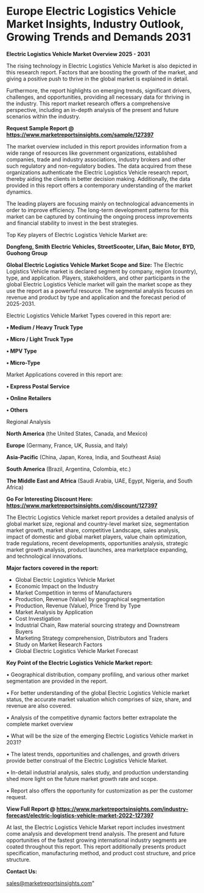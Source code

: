  # Europe Electric Logistics Vehicle Market Insights, Industry Outlook, Growing Trends and Demands 2031

<Strong> Electric Logistics Vehicle Market Overview 2025 - 2031</strong>

The rising technology in Electric Logistics Vehicle Market is also depicted in this research report. Factors that are boosting the growth of the market, and giving a positive push to thrive in the global market is explained in detail.

Furthermore, the report highlights on emerging trends, significant drivers, challenges, and opportunities, providing all necessary data for thriving in the industry. This report market research offers a comprehensive perspective, including an in-depth analysis of the present and future scenarios within the industry.

<strong>Request Sample Report @ <a href=https://www.marketreportsinsights.com/sample/127397>https://www.marketreportsinsights.com/sample/127397</a></strong>

The market overview included in this report provides information from a wide range of resources like government organizations, established companies, trade and industry associations, industry brokers and other such regulatory and non-regulatory bodies. The data acquired from these organizations authenticate the Electric Logistics Vehicle research report, thereby aiding the clients in better decision making. Additionally, the data provided in this report offers a contemporary understanding of the market dynamics.

The leading players are focusing mainly on technological advancements in order to improve efficiency. The long-term development patterns for this market can be captured by continuing the ongoing process improvements and financial stability to invest in the best strategies.

Top Key players of Electric Logistics Vehicle Market are:

<strong>Dongfeng, Smith Electric Vehicles, StreetScooter, Lifan, Baic Motor, BYD, Guohong Group</strong>

<strong><b>Global Electric Logistics Vehicle Market Scope and Size:</b></strong>
The Electric Logistics Vehicle market is declared segment by company, region (country), type, and application. Players, stakeholders, and other participants in the global Electric Logistics Vehicle market will gain the market scope as they use the report as a powerful resource. The segmental analysis focuses on revenue and product by type and application and the forecast period of 2025-2031.

Electric Logistics Vehicle Market Types covered in this report are:

<strong>• Medium / Heavy Truck Type

• Micro / Light Truck Type

• MPV Type

• Micro-Type</strong>

Market Applications covered in this report are:

<strong>• Express Postal Service

• Online Retailers

• Others</strong> 

Regional Analysis

<strong>North America</strong> (the United States, Canada, and Mexico)

<strong>Europe</strong> (Germany, France, UK, Russia, and Italy)

<strong>Asia-Pacific</strong> (China, Japan, Korea, India, and Southeast Asia)

<strong>South America</strong> (Brazil, Argentina, Colombia, etc.)

<strong>The Middle East and Africa</strong> (Saudi Arabia, UAE, Egypt, Nigeria, and South Africa)

<strong>Go For Interesting Discount Here: <a href=https://www.marketreportsinsights.com/discount/127397>https://www.marketreportsinsights.com/discount/127397</a></strong>

The Electric Logistics Vehicle market report provides a detailed analysis of global market size, regional and country-level market size, segmentation market growth, market share, competitive Landscape, sales analysis, impact of domestic and global market players, value chain optimization, trade regulations, recent developments, opportunities analysis, strategic market growth analysis, product launches, area marketplace expanding, and technological innovations.

<strong><b>Major factors covered in the report:</b></strong>
<ul>
  <li>Global Electric Logistics Vehicle Market </li>
  <li>Economic Impact on the Industry</li>
  <li>Market Competition in terms of Manufacturers</li>
  <li>Production, Revenue (Value) by geographical segmentation</li>
  <li>Production, Revenue (Value), Price Trend by Type</li>
  <li>Market Analysis by Application</li>
  <li>Cost Investigation</li>
  <li>Industrial Chain, Raw material sourcing strategy and Downstream Buyers</li>
  <li>Marketing Strategy comprehension, Distributors and Traders</li>
  <li>Study on Market Research Factors</li>
  <li>Global Electric Logistics Vehicle Market Forecast</li>
</ul>

<strong><b>Key Point of the Electric Logistics Vehicle Market report:</b></strong>

• Geographical distribution, company profiling, and various other market segmentation are provided in the report.

• For better understanding of the global Electric Logistics Vehicle market status, the accurate market valuation which comprises of size, share, and revenue are also covered.

• Analysis of the competitive dynamic factors better extrapolate the complete market overview

• What will be the size of the emerging Electric Logistics Vehicle market in 2031?

• The latest trends, opportunities and challenges, and growth drivers provide better construal of the Electric Logistics Vehicle Market.

• In-detail industrial analysis, sales study, and production understanding shed more light on the future market growth rate and scope.

• Report also offers the opportunity for customization as per the customer request.

<strong><b>View Full Report @ <a href=https://www.marketreportsinsights.com/industry-forecast/electric-logistics-vehicle-market-2022-127397>https://www.marketreportsinsights.com/industry-forecast/electric-logistics-vehicle-market-2022-127397</a></b></strong>


At last, the Electric Logistics Vehicle Market report includes investment come analysis and development trend analysis. The present and future opportunities of the fastest growing international industry segments are coated throughout this report. This report additionally presents product specification, manufacturing method, and product cost structure, and price structure.

<strong>Contact Us:</strong>

sales@marketreportsinsights.com"
